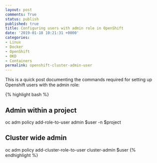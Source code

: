 ```yaml
---
layout: post
comments: True
status: publish
published: true
title: Configuring users with admin role in OpenShift
date: '2019-01-18 10:21:31 +0000'
categories:
- Linux
- Docker
- OpenShift
- OKD
- Containers
permalink: openshift-cluster-admin-user
---
```


This is a quick post documenting the commands required for setting up Openshift users with the admin role:

{% highlight bash %}
## Admin within a project
oc adm policy add-role-to-user admin $user -n $project
## Cluster wide admin
oc adm policy add-cluster-role-to-user cluster-admin $user
{% endhighlight %}
